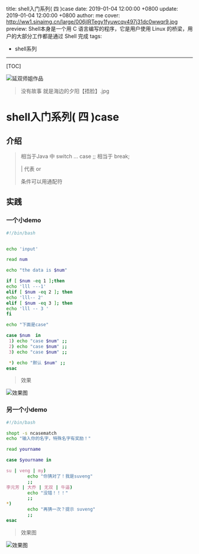 title: shell入门系列( 四 )case
date: 2019-01-04 12:00:00 +0800
update: 2019-01-04 12:00:00 +0800
author: me
cover: http://ww1.sinaimg.cn/large/006jIRTegy1fyuwcqv497j31dc0wwqr9.jpg
preview:  Shell本身是一个用 C 语言编写的程序，它是用户使用 Linux 的桥梁，用户的大部分工作都是通过 Shell 完成
tags:

  - shell系列

---

[TOC]

![延双师姐作品](http://ww1.sinaimg.cn/large/006jIRTegy1fyuwcqv497j31dc0wwqr9.jpg)

> 没有故事 就是海边的夕阳【捂脸】.jpg

# shell入门系列( 四 )case

## 介绍

> 相当于Java 中 switch ... case
> ;; 相当于 break;
>
> | 代表 or
>
> 条件可以用通配符

## 实践

### 一个小demo

```bash
#!/bin/bash


echo 'input'

read num

echo "the data is $num"

if [ $num -eq 1 ];then
echo 'lll ---1'
elif [ $num -eq 2 ]; then
echo 'lll-- 2'
elif [ $num -eq 3 ]; then
echo 'lll -- 3 '
fi

echo "下面是case"

case $num  in
 1) echo "case $num" ;;
 2) echo "case $num" ;;
 3) echo "case $num" ;;

 *) echo "默认 $num" ;;
esac
```

> 效果

![效果图](http://ww1.sinaimg.cn/large/006jIRTegy1fyuwi3sxdjg30ig0ab3yt.gif)



### 另一个小demo

```bash
#!/bin/bash

shopt -s ncasematch
echo "输入你的名字，特殊名字有奖励！"

read yourname

case $yourname in

su | veng | my)
        echo "你猜对了！我是suveng"
        ;;
李元芳 | 大乔 | 无双 | 牛逼)
        echo "没错！！！"
        ;;
*)
        echo "再猜一次？提示 suveng"
        ;;
esac

```

> 效果图

![效果图](http://ww1.sinaimg.cn/large/006jIRTegy1fyuwhaamcvg30ig0abmxw.gif)